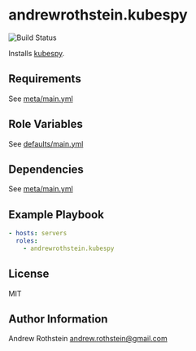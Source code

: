 andrewrothstein.kubespy
=========
![Build Status](https://github.com/andrewrothstein/ansible-kubespy/actions/workflows/build.yml/badge.svg)

Installs [kubespy](https://github.com/pulumi/kubespy).

Requirements
------------

See [meta/main.yml](meta/main.yml)

Role Variables
--------------

See [defaults/main.yml](defaults/main.yml)

Dependencies
------------

See [meta/main.yml](meta/main.yml)

Example Playbook
----------------

```yml
- hosts: servers
  roles:
    - andrewrothstein.kubespy
```

License
-------

MIT

Author Information
------------------

Andrew Rothstein <andrew.rothstein@gmail.com>
